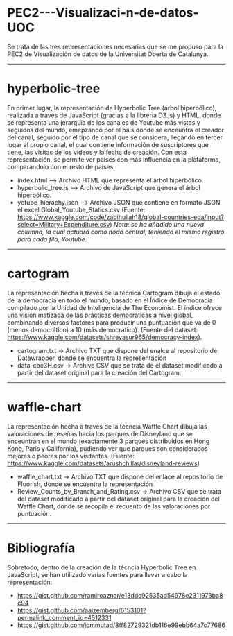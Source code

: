 # PEC2---Visualizaci-n-de-datos-UOC
Se trata de las tres representaciones necesarias que se me propuso para la PEC2 de Visualización de datos de la Universitat Oberta de Catalunya.

-----------------------------------------------------------------------------------------------------------------------------------------------------------------------------------------------------------------------------------------------------

# hyperbolic-tree
En primer lugar, la representación de Hyperbolic Tree (árbol hiperbólico), realizada a través de JavaScript (gracias a la librería D3.js) y HTML, donde se representa una jerarquía de los canales de Youtube más vistos y seguidos del mundo, emepzando por el país donde se enceuntra el creador del canal, seguido por el tipo de canal que se considera, llegando en tercer lugar al propio canal, el cual contiene información de suscriptores que tiene, las visitas de los videos y la fecha de creación. Con esta representación, se permite ver países con más influencia en la plataforma, comparandolo con el resto de países.

  - index.html -->  Archivo HTML que representa el árbol hiperbólico.
  - hyperbolic_tree.js --> Archivo de JavaScript que genera el árbol hiperbólico.
  - yotube_hierachy.json --> Archivo JSON que contiene en formato JSON el excel Global_Youtube_Statics.csv (Fuente: https://www.kaggle.com/code/zabihullah18/global-countries-eda/input?select=Military+Expenditure.csv) *Nota: se ha añadido una nueva columna, la cual actuará como nodo central, teniendo el mismo registro para cada fila, Youtube*.

-----------------------------------------------------------------------------------------------------------------------------------------------------------------------------------------------------------------------------------------------------

# cartogram
La representación hecha a través de la técnica Cartogram dibuja el estado de la democracia en todo el mundo, basado en el Índice de Democracia compilado por la Unidad de Inteligencia de The Economist. El índice ofrece una visión matizada de las prácticas democráticas a nivel global, combinando diversos factores para producir una puntuación que va de 0 (menos democrático) a 10 (más democrático). (Fuente del dataset: https://www.kaggle.com/datasets/shreyasur965/democracy-index).
- cartogram.txt -> Archivo TXT que dispone del enalce al repositorio de Datawrapper, donde se encuentra la representación
- data-cbc3H.csv -> Archivo CSV que se trata de el dataset modificado a partir del dataset original para la creación del Cartogram.

-----------------------------------------------------------------------------------------------------------------------------------------------------------------------------------------------------------------------------------------------------

# waffle-chart
La representación hecha a través de la técncia Waffle Chart dibuja las valoraciones de reseñas hacia los parques de Disneyland que se enceuntran en el mundo (exactamente 3 parques distribuidos en Hong Kong, Paris y California), pudiendo ver que parques son considerados mejores o peores por los visitantes. (Fuente: https://www.kaggle.com/datasets/arushchillar/disneyland-reviews)
- waffle_chart.txt -> Archivo TXT que dispone del enlace al repositorio de Fluorish, donde se encuentra la representación
- Review_Counts_by_Branch_and_Rating.csv -> Archivo CSV que se trata del dataset modificado a partir del dataset original para la creación del Waffle Chart, donde se recopila el recuento de las valoraciones por puntuación.


-----------------------------------------------------------------------------------------------------------------------------------------------------------------------------------------------------------------------------------------------------

# Bibliografía
Sobretodo, dentro de la creación de la técncia Hyperbolic Tree en JavaScript, se han utilizado varias fuentes para llevar a cabo la representación:
- https://gist.github.com/ramiroaznar/e13ddc92535ad54978e2311973ba8c94
- https://gist.github.com/aaizemberg/6153101?permalink_comment_id=4512331
- https://gist.github.com/jcmmutad/8ff82729321db116e99ebb64a7c77686
